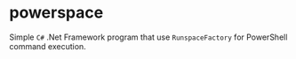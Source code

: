 # powerspace
Simple `C#` .Net Framework program that use `RunspaceFactory` for PowerShell command execution.
